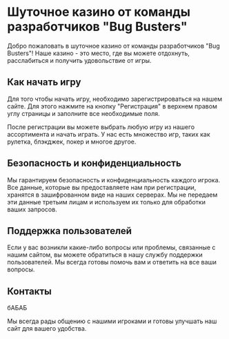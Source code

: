 # Шуточное казино от команды разработчиков "Bug Busters"

Добро пожаловать в шуточное казино от команды разработчиков "Bug Busters"! Наше казино - это место, где вы можете отдохнуть, расслабиться и получить удовольствие от игры.

## Как начать игру

Для того чтобы начать игру, необходимо зарегистрироваться на нашем сайте. Для этого нажмите на кнопку "Регистрация" в верхнем правом углу страницы и заполните все необходимые поля.

После регистрации вы можете выбрать любую игру из нашего ассортимента и начать играть. У нас есть множество игр, таких как рулетка, блэкджек, покер и многое другое.

## Безопасность и конфиденциальность

Мы гарантируем безопасность и конфиденциальность каждого игрока. Все данные, которые вы предоставляете нам при регистрации, хранятся в зашифрованном виде на наших серверах. Мы не передаем эти данные третьим лицам и используем их только для обработки ваших запросов.

## Поддержка пользователей

Если у вас возникли какие-либо вопросы или проблемы, связанные с нашим сайтом, вы можете обратиться в нашу службу поддержки пользователей. Мы всегда готовы помочь вам и ответить на все ваши вопросы.

## Контакты
бАБАБ

Мы всегда рады общению с нашими игроками и готовы улучшать наш сайт для вашего удобства.
